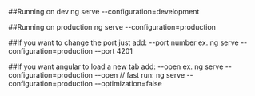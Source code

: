 ##Running on dev
ng serve --configuration=development

##Running on production
ng serve --configuration=production

##If you want to change the port just add:
--port number
ex. ng serve --configuration=production --port 4201

##If you want angular to load a new tab add:
--open
ex. ng serve --configuration=production --open
// fast run:  ng serve --configuration=production --optimization=false

